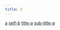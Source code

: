 ```yaml
---
title: Z
---
```


[a](a.md)
[self-b](b.md#self-b)
[title-a](a.md#title-a)
[sub-title-a](sub/a-sub.md#title-a)
